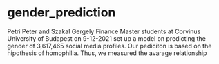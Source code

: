 # gender_prediction
Petri Peter and
Szakal Gergely Finance Master students at
Corvinus University of Budapest on 
9-12-2021 set up a
model on predicting the gender of 3,617,465 social media profiles. Our pediciton is based on the hipothesis of homophilia. Thus, we measured the avarage relationship
